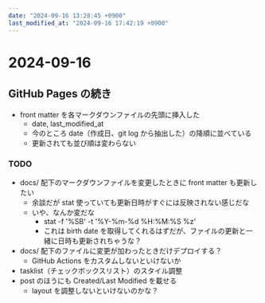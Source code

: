 ```yaml
---
date: "2024-09-16 13:28:45 +0900"
last_modified_at: "2024-09-16 17:42:19 +0900"
---
```


# 2024-09-16
## GitHub Pages の続き
- front matter を各マークダウンファイルの先頭に挿入した
  - date, last_modified_at
  - 今のところ date（作成日、git log から抽出した）の降順に並べている
  - 更新されても並び順は変わらない

### TODO
- docs/ 配下のマークダウンファイルを変更したときに front matter も更新したい
  - 余談だが stat 使っていても更新日時がすぐには反映されない感じだな
  - いや、なんか変だな
    - stat -f '%SB' -t '%Y-%m-%d %H:%M:%S %z' <filepath>
    - これは birth date を取得してくれるはずだが、ファイルの更新と一緒に日時も更新されちゃうな？
- docs/ 配下のファイルに変更が加わったときだけデプロイする？
  - GitHub Actions をカスタムしないといけないか
- tasklist（チェックボックスリスト）のスタイル調整
- post のほうにも Created/Last Modified を載せる
  - layout を調整しないといけないのかな？

